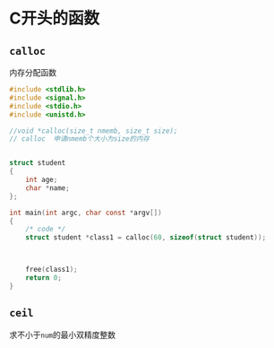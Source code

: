 # C开头的函数



## `calloc`

内存分配函数

```c
#include <stdlib.h>
#include <signal.h>
#include <stdio.h>
#include <unistd.h>

//void *calloc(size_t nmemb, size_t size);
// calloc  申请nmemb个大小为size的内存


struct student
{
    int age;
    char *name;
};

int main(int argc, char const *argv[])
{
    /* code */
    struct student *class1 = calloc(60, sizeof(struct student));



    free(class1);
    return 0;
}

```

## `ceil`

求不小于`num`的最小双精度整数